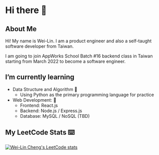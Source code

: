 # Hi there 👋

<!--
**weilincheng/weilincheng** is a ✨ _special_ ✨ repository because its `README.md` (this file) appears on your GitHub profile.

Here are some ideas to get you started:

- 🔭 I’m currently working on ...
- 🌱 I’m currently learning ...
- 👯 I’m looking to collaborate on ...
- 🤔 I’m looking for help with ...
- 💬 Ask me about ...
- 📫 How to reach me: ...
- 😄 Pronouns: ...
- ⚡ Fun fact: ...
-->
## About Me
Hi! My name is Wei-Lin. I am a product engineer and also a self-taught software developer from Taiwan.

I am going to join AppWorks School Batch #16 backend class in Taiwan starting from March 2022 to become a software engineer.

## I’m currently learning
* Data Structure and Algorithm 📖
  * Using Python as the primary programming language for practice 
* Web Development: 🔨
  * Frontend: React.js
  * Backend: Node.js / Express.js 
  * Database: MySQL / NoSQL (TBD)

## My LeetCode Stats ⌨️
[![Wei-Lin Cheng's LeetCode stats](https://leetcode-stats-six.vercel.app/api?username=weilincheng&theme=dark)](https://github.com/KnlnKS/leetcode-stats)
